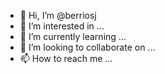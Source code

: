 - 👋 Hi, I’m @berriosj
- 👀 I’m interested in ...
- 🌱 I’m currently learning ...
- 💞️ I’m looking to collaborate on ...
- 📫 How to reach me ...

<!---
berriosj/berriosj is a ✨ special ✨ repository because its `README.md` (this file) appears on your GitHub profile.
You can click the Preview link to take a look at your changes.
--->
